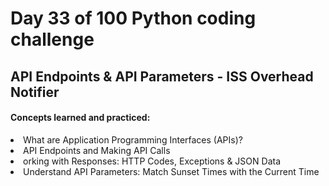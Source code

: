 <h1> Day 33 of 100 Python coding challenge </h1>
<h2>API Endpoints & API Parameters - ISS Overhead Notifier</h2>

<h4> Concepts learned and practiced: </h4>
<li>What are Application Programming Interfaces (APIs)?
<li>API Endpoints and Making API Calls
<li>orking with Responses: HTTP Codes, Exceptions & JSON Data
<li>Understand API Parameters: Match Sunset Times with the Current Time
